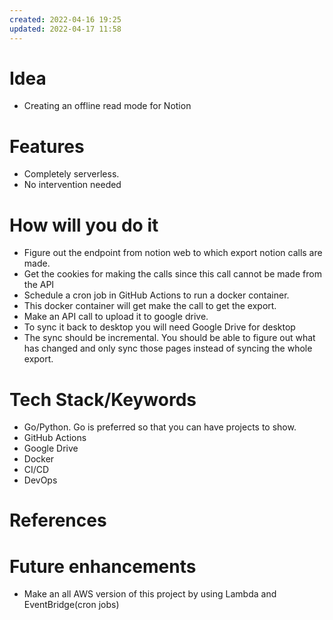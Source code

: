 ```yaml
---
created: 2022-04-16 19:25
updated: 2022-04-17 11:58
---
```


# Idea
- Creating an offline read mode for Notion

# Features
- Completely serverless.
- No intervention needed

# How will you do it
- Figure out the endpoint from notion web to which export notion calls are made.
- Get the cookies for making the calls since this call cannot be made from the API
- Schedule a cron job in GitHub Actions to run a docker container.
- This docker container will get make the call to get the export. 
- Make an API call to upload it to google drive.
- To sync it back to desktop you will need Google Drive for desktop
- The sync should be incremental. You should be able to figure out what has changed and only sync those pages instead of syncing the whole export. 

# Tech Stack/Keywords
- Go/Python. Go is preferred so that you can have projects to show.
- GitHub Actions
- Google Drive
- Docker
- CI/CD
- DevOps

# References
# Future enhancements
- Make an all AWS version of this project by using Lambda and EventBridge(cron jobs)

